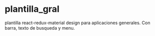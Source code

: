 # plantilla_gral
plantilla react-redux-material design para aplicaciones generales. Con barra, texto de busqueda y menu.
